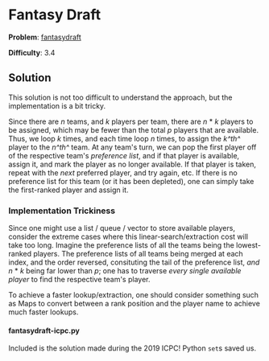 # Fantasy Draft

**Problem**: [fantasydraft](https://open.kattis.com/problems/fantasydraft)

**Difficulty**: 3.4

## Solution

This solution is not too difficult to understand the approach, but the implementation is a bit tricky.

Since there are *n* teams, and *k* players per team, there are *n* \* *k* players to be assigned, which may be
fewer than the total *p* players that are available. Thus, we loop *k* times, and each time loop *n* times,
to assign the *k^th^* player to the *n^th^* team. At any team's turn, we can pop the first player off of the
respective team's *preference list*, and if that player is available, assign it, and mark the player as no
longer available. If that player is taken, repeat with the *next* preferred player, and try again, etc. If
there is no preference list for this team (or it has been depleted), one can simply take the first-ranked
player and assign it.

### Implementation Trickiness

Since one might use a list / queue / vector to store available players, consider the extreme cases where this
linear-search/extraction cost will take too long. Imagine the preference lists of all the teams being the
lowest-ranked players. The preference lists of all teams being merged at each index, and the order reversed,
consituting the tail of the preference list, *and* *n* \* *k* being far lower than *p*; one has to traverse
*every single available player* to find the respective team's player. 

To achieve a faster lookup/extraction, one should consider something such as Maps to convert between a rank
position and the player name to achieve much faster lookups.

#### fantasydraft-icpc.py

Included is the solution made during the 2019 ICPC! Python ``set``s saved us.
